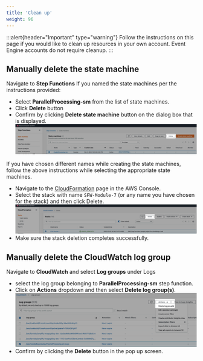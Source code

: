 ```yaml
---
title: 'Clean up'
weight: 96
---
```

:::alert{header="Important" type="warning"}
Follow the instructions on this page if you would like to clean up resources in your own account. Event Engine accounts do not require cleanup.
:::

## Manually delete the state machine

Navigate to **Step Functions**
If you named the state machines per the instructions provided:

- Select **ParallelProcessing-sm** from the list of state machines.
- Click **Delete** button
- Confirm by clicking **Delete state machine** button on the dialog box that is displayed.
  ![Statemachine delete](/static/img/module-7/module-7-manual-delete-sm.png)

If you have chosen different names while creating the state machines, follow the above instructions while selecting the appropriate state machines.

- Navigate to the [CloudFormation](https://console.aws.amazon.com/cloudformation/home) page in the AWS Console.
- Select the stack with name `SFW-Module-7` (or any name you have chosen for the stack) and then click Delete.
  ![CloudFormation delete](/static/img/setup/setup-cloudformation-delete.png)
- Make sure the stack deletion completes successfully.

## Manually delete the CloudWatch log group

Navigate to **CloudWatch** and select **Log groups** under Logs

- select the log group belonging to **ParallelProcessing-sm** step function.
- Click on **Actions** dropdown and then select **Delete log group(s)**.
  ![Cloudwatch loggroup delete](/static/img/module-7/module-7-cloudwatch-cleanup.png)
- Confirm by clicking the **Delete** button in the pop up screen.
